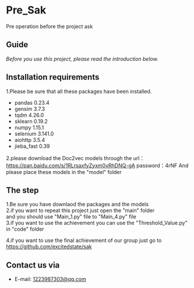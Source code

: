 # Pre_Sak
Pre  operation  before the project ask

## Guide
*Before you use this project, please read the introduction below.*

## Installation requirements
1.Please be sure that all these packages have been installed.
- pandas 0.23.4
- gensim 3.7.3
- tqdm 4.26.0
- sklearn 0.19.2
- numpy 1.15.1
- selenium 3.141.0
- aiohttp 3.5.4
- jieba_fast 0.39

2.please download the Doc2vec models through the 
url：https://pan.baidu.com/s/1RLrsaxfyZyxm0vRhDNQ-gA password：4rNF 
And please place these models in the "model" folder

## The step
1.Be sure you have downlaod the packages and the models  
2.if you want to repeat this project just open the "main" folder  
  and you should use "Main_1.py" file to "Main_4.py" file  
3.if you want to use the achievement you can use the "Threshold_Value.py" in "code" folder  

4.if you want to use the final achievement of our group
just go to https://github.com/excitedstate/sak

## Contact us via
  - E-mail: 1223987303@qq.com
 
